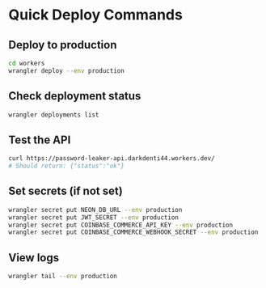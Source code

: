 # Quick Deploy Commands

## Deploy to production
```bash
cd workers
wrangler deploy --env production
```

## Check deployment status
```bash
wrangler deployments list
```

## Test the API
```bash
curl https://password-leaker-api.darkdenti44.workers.dev/
# Should return: {"status":"ok"}
```

## Set secrets (if not set)
```bash
wrangler secret put NEON_DB_URL --env production
wrangler secret put JWT_SECRET --env production  
wrangler secret put COINBASE_COMMERCE_API_KEY --env production
wrangler secret put COINBASE_COMMERCE_WEBHOOK_SECRET --env production
```

## View logs
```bash
wrangler tail --env production
```